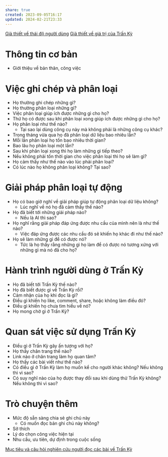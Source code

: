 ```yaml
---
share: true
created: 2023-09-05T16:17
updated: 2024-02-21T23:33
---
```

[Giả thiết về thái độ người dùng](../../../../2%20Gi%E1%BA%A3%20thi%E1%BA%BFt/Ti%E1%BA%BFp%20nh%E1%BA%ADn%20ng%C6%B0%E1%BB%9Di%20d%C3%B9ng/Gi%E1%BA%A3%20thi%E1%BA%BFt%20v%E1%BB%81%20th%C3%A1i%20%C4%91%E1%BB%99%20ng%C6%B0%E1%BB%9Di%20d%C3%B9ng.md)
[Giả thiết về giá trị của Trấn Kỳ](../../../../2%20Gi%E1%BA%A3%20thi%E1%BA%BFt/Gi%C3%A1%20tr%E1%BB%8B%20c%E1%BB%A7a%20Tr%E1%BA%A5n%20K%E1%BB%B3/Gi%E1%BA%A3%20thi%E1%BA%BFt%20v%E1%BB%81%20gi%C3%A1%20tr%E1%BB%8B%20c%E1%BB%A7a%20Tr%E1%BA%A5n%20K%E1%BB%B3.md)
# Thông tin cơ bản
- Giới thiệu về bản thân, công việc

# Việc ghi chép và phân loại
- Họ thường ghi chép những gì?
- Họ thường phân loại những gì?
- Việc phân loại giúp ích được những gì cho họ?
- Thứ họ có được sau khi phân loại xong giúp ích được những gì cho họ?
- Họ phân loại như thế nào?
    - Tại sao lại dùng công cụ này mà không phải là những công cụ khác? 
- Trong tháng vừa qua họ đã phân loại dữ liệu bao nhiêu lần?
- Mỗi lần phân loại họ tốn bao nhiêu thời gian?
- Bao lâu họ phân loại một lần?
- Sau khi phân loại xong thì họ làm những gì tiếp theo?
- Nếu không phải tốn thời gian cho việc phân loại thì họ sẽ làm gì?
- Họ cảm thấy như thế nào vào lúc phải phân loại?
- Có lúc nào họ không phân loại không? Tại sao?

# Giải pháp phân loại tự động
- Họ có bao giờ nghĩ về giải pháp giúp tự động phân loại dữ liệu không?
    - Lúc nghĩ về nó họ đã cảm thấy thế nào? 
- Họ đã biết tới những giải pháp nào?
    - Nếu là AI thì sao?
- Họ nghĩ rằng giải pháp đáp ứng được nhu cầu của mình nên là như thế nào?
    - Việc đáp ứng được các nhu cầu đó sẽ khiến họ khác đi như thế nào?
- Họ sẽ làm những gì để có được nó?
    - Tức là họ thấy rằng những gì họ làm để có được nó tương xứng với những gì mà nó đã cho họ?

# Hành trình người dùng ở Trấn Kỳ
- Họ đã biết tới Trấn Kỳ thế nào?
- Họ đã biết được gì về Trấn Kỳ rồi?
- Cảm nhận của họ khi đọc là gì?
- Điều gì khiến họ like, comment, share, hoặc không làm điều đó?
- Điều gì khiến họ chưa tìm hiểu về nó?
- Họ mong chờ gì ở Trấn Kỳ?

# Quan sát việc sử dụng Trấn Kỳ
- Điều gì ở Trấn Kỳ gây ấn tượng với họ?
- Họ thấy chân trang thế nào?
- Link nào ở chân trang làm họ quan tâm?
- Họ thấy các bài viết như thế nào?
- Có điều gì ở Trấn Kỳ làm họ muốn kể cho người khác không? Nếu không thì vì sao?
- Có suy nghĩ nào của họ được thay đổi sau khi dùng thử Trấn Kỳ không? Nếu không thì vì sao?

# Trò chuyện thêm
- Mức độ sẵn sàng chia sẻ ghi chú này
    - Có muốn đọc bản ghi chú này không?
- Sở thích 
- Lý do chọn công việc hiện tại
- Nhu cầu, ưu tiên, dự định trong cuộc sống

[Mục tiêu và câu hỏi nghiên cứu người đọc các bài về Trấn Kỳ](../S%E1%BB%B1%20ti%E1%BA%BFp%20nh%E1%BA%ADn%20v%E1%BB%9Bi%20c%C3%A1c%20b%C3%A0i%20vi%E1%BA%BFt/M%E1%BB%A5c%20ti%C3%AAu%20v%C3%A0%20c%C3%A2u%20h%E1%BB%8Fi%20nghi%C3%AAn%20c%E1%BB%A9u%20ng%C6%B0%E1%BB%9Di%20%C4%91%E1%BB%8Dc%20c%C3%A1c%20b%C3%A0i%20v%E1%BB%81%20Tr%E1%BA%A5n%20K%E1%BB%B3.md)